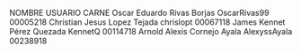 
NOMBRE			   	USUARIO      	CARNE 
Oscar Eduardo Rivas Borjas 	OscarRivas99 	00005218
Christian Jesus Lopez Tejada 	chrislopt 	00067118
James Kennet Pérez Quezada	KennetQ		00114718
Arnold Alexis Cornejo Ayala	AlexyssAyala	00238918

